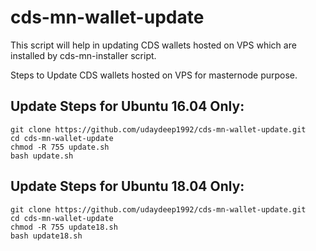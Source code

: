 # cds-mn-wallet-update
This script will help in updating CDS wallets hosted on VPS which are installed by cds-mn-installer script.

Steps to Update CDS wallets hosted on VPS for masternode purpose.

## Update Steps for Ubuntu 16.04 Only:
```
git clone https://github.com/udaydeep1992/cds-mn-wallet-update.git
cd cds-mn-wallet-update
chmod -R 755 update.sh
bash update.sh
```


## Update Steps for Ubuntu 18.04 Only:
```
git clone https://github.com/udaydeep1992/cds-mn-wallet-update.git
cd cds-mn-wallet-update
chmod -R 755 update18.sh
bash update18.sh
```
